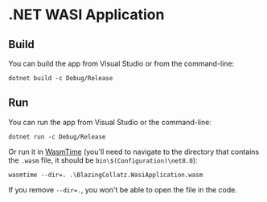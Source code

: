 # .NET WASI Application

## Build

You can build the app from Visual Studio or from the command-line:

```
dotnet build -c Debug/Release
```

## Run

You can run the app from Visual Studio or the command-line:

```
dotnet run -c Debug/Release
```

Or run it in [WasmTime](https://github.com/bytecodealliance/wasmtime) (you'll need to navigate to the directory that contains the `.wasm` file, it should be `bin\$(Configuration)\net8.0`):

```
wasmtime --dir=. .\BlazingCollatz.WasiApplication.wasm
```

If you remove `--dir=.`, you won't be able to open the file in the code.

